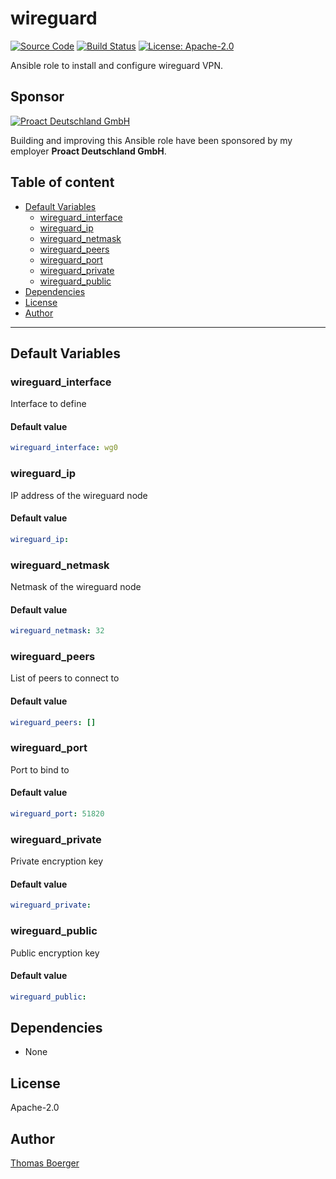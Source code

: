 # wireguard

[![Source Code](https://img.shields.io/badge/github-source%20code-blue?logo=github&logoColor=white)](https://github.com/rolehippie/wireguard) [![Build Status](https://img.shields.io/drone/build/rolehippie/wireguard/master?logo=drone)](https://cloud.drone.io/rolehippie/wireguard) [![License: Apache-2.0](https://img.shields.io/github/license/rolehippie/wireguard)](https://github.com/rolehippie/wireguard/blob/master/LICENSE) 

Ansible role to install and configure wireguard VPN. 

## Sponsor 

[![Proact Deutschland GmbH](https://proact.eu/wp-content/uploads/2020/03/proact-logo.png)](https://proact.eu) 

Building and improving this Ansible role have been sponsored by my employer **Proact Deutschland GmbH**.

## Table of content

* [Default Variables](#default-variables)
  * [wireguard_interface](#wireguard_interface)
  * [wireguard_ip](#wireguard_ip)
  * [wireguard_netmask](#wireguard_netmask)
  * [wireguard_peers](#wireguard_peers)
  * [wireguard_port](#wireguard_port)
  * [wireguard_private](#wireguard_private)
  * [wireguard_public](#wireguard_public)
* [Dependencies](#dependencies)
* [License](#license)
* [Author](#author)

---

## Default Variables

### wireguard_interface

Interface to define

#### Default value

```YAML
wireguard_interface: wg0
```

### wireguard_ip

IP address of the wireguard node

#### Default value

```YAML
wireguard_ip:
```

### wireguard_netmask

Netmask of the wireguard node

#### Default value

```YAML
wireguard_netmask: 32
```

### wireguard_peers

List of peers to connect to

#### Default value

```YAML
wireguard_peers: []
```

### wireguard_port

Port to bind to

#### Default value

```YAML
wireguard_port: 51820
```

### wireguard_private

Private encryption key

#### Default value

```YAML
wireguard_private:
```

### wireguard_public

Public encryption key

#### Default value

```YAML
wireguard_public:
```

## Dependencies

* None

## License

Apache-2.0

## Author

[Thomas Boerger](https://github.com/tboerger)
